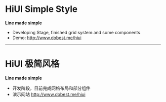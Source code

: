 # HiUI Simple Style
**Line made simple**
- Developing Stage, finished grid system and some components
- Demo: http://www.dobest.me/hiui

-------------------

# HiUI 极简风格
**Line made simple**
- 开发阶段，目前完成网格布局和部分组件
- 演示网站 http://www.dobest.me/hiui